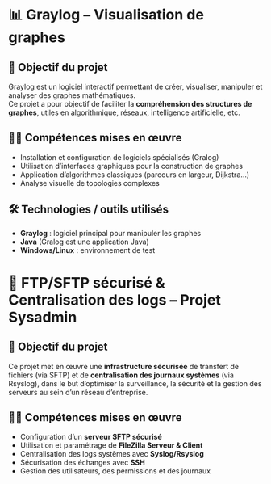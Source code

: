 # 📊 Graylog – Visualisation de graphes

## 🎯 Objectif du projet

Graylog est un logiciel interactif permettant de créer, visualiser, manipuler et analyser des graphes mathématiques.  
Ce projet a pour objectif de faciliter la **compréhension des structures de graphes**, utiles en algorithmique, réseaux, intelligence artificielle, etc.

## 👨‍💻 Compétences mises en œuvre

- Installation et configuration de logiciels spécialisés (Gralog)
- Utilisation d’interfaces graphiques pour la construction de graphes
- Application d’algorithmes classiques (parcours en largeur, Dijkstra…)
- Analyse visuelle de topologies complexes

## 🛠️ Technologies / outils utilisés

- **Graylog** : logiciel principal pour manipuler les graphes
- **Java** (Gralog est une application Java)
- **Windows/Linux** : environnement de test






# 🔐 FTP/SFTP sécurisé & Centralisation des logs – Projet Sysadmin

## 🎯 Objectif du projet

Ce projet met en œuvre une **infrastructure sécurisée** de transfert de fichiers (via SFTP) et de **centralisation des journaux systèmes** (via Rsyslog), dans le but d’optimiser la surveillance, la sécurité et la gestion des serveurs au sein d’un réseau d’entreprise.

## 👨‍💻 Compétences mises en œuvre

- Configuration d’un **serveur SFTP sécurisé**
- Utilisation et paramétrage de **FileZilla Serveur & Client**
- Centralisation des logs systèmes avec **Syslog/Rsyslog**
- Sécurisation des échanges avec **SSH**
- Gestion des utilisateurs, des permissions et des journaux
